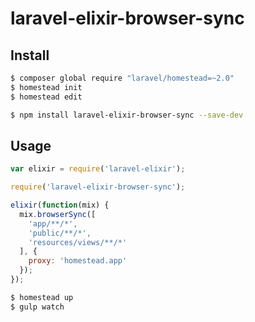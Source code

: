 # laravel-elixir-browser-sync

## Install

```sh
$ composer global require "laravel/homestead=~2.0"
$ homestead init
$ homestead edit
```

```sh
$ npm install laravel-elixir-browser-sync --save-dev
```

## Usage

```javascript
var elixir = require('laravel-elixir');

require('laravel-elixir-browser-sync');

elixir(function(mix) {
  mix.browserSync([
    'app/**/*',
    'public/**/*',
    'resources/views/**/*'
  ], {
    proxy: 'homestead.app'
  });
});
```

```sh
$ homestead up
$ gulp watch
```
